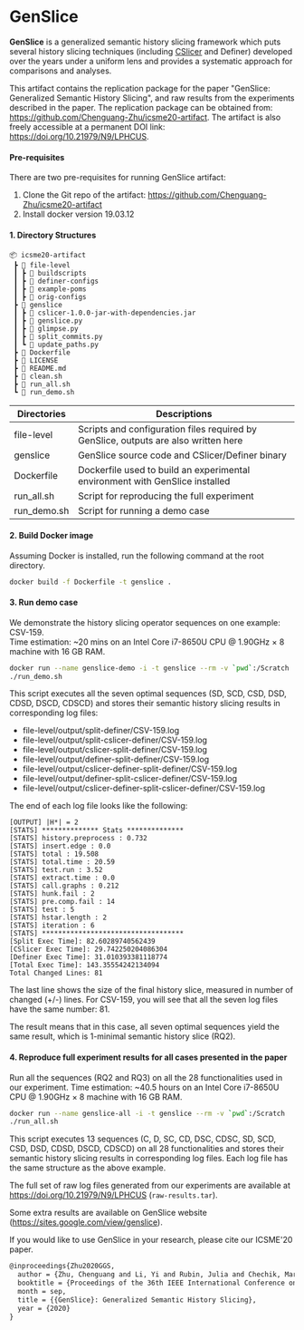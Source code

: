 # GenSlice

**GenSlice** is a generalized semantic history slicing framework which puts several history
slicing techniques (including [CSlicer](https://github.com/ntu-SRSLab/CSlicer) and Definer) 
developed over the years under a uniform lens
and provides a systematic approach for comparisons and analyses.

This artifact contains the replication package for the paper "GenSlice: Generalized Semantic History 
Slicing", and raw results from the experiments described in the paper.
The replication package can be obtained from: <https://github.com/Chenguang-Zhu/icsme20-artifact>.
The artifact is also freely accessible at a permanent DOI link: <https://doi.org/10.21979/N9/LPHCUS>.

#### Pre-requisites

There are two pre-requisites for running GenSlice artifact:  
1. Clone the Git repo of the artifact: https://github.com/Chenguang-Zhu/icsme20-artifact
2. Install docker version 19.03.12

#### 1. Directory Structures
```
📦 icsme20-artifact
 ┣ 📂 file-level
 ┃ ┣ 📂 buildscripts
 ┃ ┣ 📂 definer-configs
 ┃ ┣ 📂 example-poms
 ┃ ┣ 📂 orig-configs
 ┣ 📂 genslice
 ┃ ┣ 📜 cslicer-1.0.0-jar-with-dependencies.jar
 ┃ ┣ 📜 genslice.py
 ┃ ┣ 📜 glimpse.py
 ┃ ┣ 📜 split_commits.py
 ┃ ┗ 📜 update_paths.py
 ┣ 📜 Dockerfile
 ┣ 📜 LICENSE
 ┣ 📜 README.md
 ┣ 📜 clean.sh
 ┣ 📜 run_all.sh
 ┗ 📜 run_demo.sh
 ```

| Directories         | Descriptions                                                                        |
|---------------------|-------------------------------------------------------------------------------------|
| file-level          | Scripts and configuration files required by GenSlice, outputs are also written here |
| genslice            | GenSlice source code and CSlicer/Definer binary                                     |
| Dockerfile          | Dockerfile used to build an experimental environment with GenSlice installed        |
| run_all.sh          | Script for reproducing the full experiment                                          |
| run_demo.sh         | Script for running a demo case                                                      |

#### 2. Build Docker image

Assuming Docker is installed, run the following command at the root directory.

```bash
docker build -f Dockerfile -t genslice .
```

#### 3. Run demo case

We demonstrate the history slicing operator sequences on one example: CSV-159.  
Time estimation: ~20 mins on an Intel Core i7-8650U CPU @ 1.90GHz × 8 machine with 16 GB RAM.

```bash
docker run --name genslice-demo -i -t genslice --rm -v `pwd`:/Scratch
./run_demo.sh
```

This script executes all the seven optimal sequences (SD, SCD, CSD, DSD, CDSD, DSCD, CDSCD) and stores their semantic history slicing results in corresponding log files:  
- file-level/output/split-definer/CSV-159.log
- file-level/output/split-cslicer-definer/CSV-159.log
- file-level/output/cslicer-split-definer/CSV-159.log
- file-level/output/definer-split-definer/CSV-159.log
- file-level/output/cslicer-definer-split-definer/CSV-159.log
- file-level/output/definer-split-cslicer-definer/CSV-159.log
- file-level/output/cslicer-definer-split-cslicer-definer/CSV-159.log

The end of each log file looks like the following:

```text
[OUTPUT] |H*| = 2  
[STATS] ************** Stats **************  
[STATS] history.preprocess : 0.732  
[STATS] insert.edge : 0.0  
[STATS] total : 19.508  
[STATS] total.time : 20.59  
[STATS] test.run : 3.52  
[STATS] extract.time : 0.0  
[STATS] call.graphs : 0.212  
[STATS] hunk.fail : 2  
[STATS] pre.comp.fail : 14  
[STATS] test : 5  
[STATS] hstar.length : 2  
[STATS] iteration : 6  
[STATS] ***********************************  
[Split Exec Time]: 82.60289740562439  
[CSlicer Exec Time]: 29.742250204086304  
[Definer Exec Time]: 31.010393381118774  
[Total Exec Time]: 143.35554242134094  
Total Changed Lines: 81
```

The last line shows the size of the final history slice, measured in
number of changed (+/-) lines. For CSV-159, you will see that all the
seven log files have the same number: 81.

The result means that in this case, all seven optimal sequences yield
the same result, which is 1-minimal semantic history slice (RQ2).

#### 4. Reproduce full experiment results for all cases presented in the paper

Run all the sequences (RQ2 and RQ3) on all the 28 functionalities used in our experiment.
Time estimation: ~40.5 hours on an Intel Core i7-8650U CPU @ 1.90GHz × 8 machine with 16 GB RAM.

```bash
docker run --name genslice-all -i -t genslice --rm -v `pwd`:/Scratch
./run_all.sh
```

This script executes 13 sequences (C, D, SC, CD, DSC, CDSC, SD, SCD,
CSD, DSD, CDSD, DSCD, CDSCD) on all 28 functionalities and stores
their semantic history slicing results in corresponding log
files. Each log file has the same structure as the above example.

The full set of raw log files generated from our experiments are available at
<https://doi.org/10.21979/N9/LPHCUS> (`raw-results.tar`).

Some extra results are available on GenSlice website (<https://sites.google.com/view/genslice>).

If you would like to use GenSlice in your research, please cite our ICSME'20 paper.

```latex
@inproceedings{Zhu2020GGS,
  author = {Zhu, Chenguang and Li, Yi and Rubin, Julia and Chechik, Marsha},
  booktitle = {Proceedings of the 36th IEEE International Conference on Software Maintenance and Evolution (ICSME)},
  month = sep,
  title = {{GenSlice}: Generalized Semantic History Slicing},
  year = {2020}
}
```
